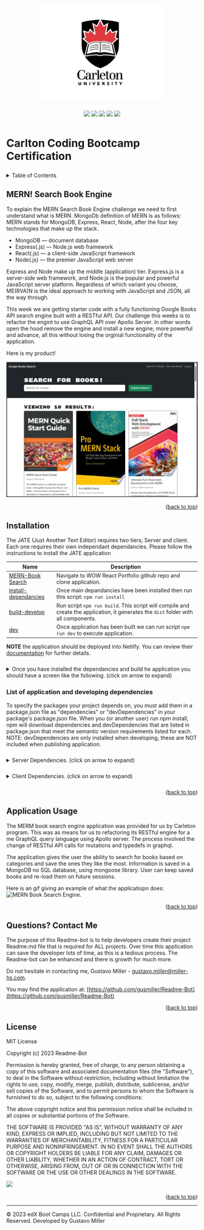 <a id="readme-top" name="readme-top"></a>

<p align="center"><img src="./assets/images/carleton-u-logo.jpg" height="250"></p>

<p align="center" style="margin-top:25px; margin-bottom:50px;">
	<a><img src="https://img.shields.io/static/v1.svg?label=NodeJS&message=Environment&color=green"/></a>
	<a><img src="https://img.shields.io/static/v1.svg?label=javascript&message=Language&color=purple"/></a>
	<a><img src="https://img.shields.io/static/v1.svg?label=React&message=Library&color=green"/></a>
	<a><img src="https://img.shields.io/static/v1.svg?label=Vite&message=Library&color=cyan"/></a>
	<a><img src="https://img.shields.io/static/v1.svg?label=License&message=MIT&color=blue"/></a>
</p>

# Carlton Coding Bootcamp Certification

<details style="margin-bottom: 25px; margin-top: 25px;">
	<summary>Table of Contents</summary>
	<ol>
		<li><a href="#Description">MERN! Searh Book Engine</a></li>
		<li><a href="#installation">Installation</a></li>
		<li><a href="#license">License</a></li>
		<li><a href="#usage">Application Usage</a></li>
		<li><a href="#contactme">Questions? Contact Me!</a></li>
	</ol>
</details>
<div id="Description" style="margin-top: 25px;">

## MERN! Search Book Engine

To explain the MERN Search Book Engine challenge we need to first understand what is MERN. MongoDb definition of MERN is as follows: MERN stands for MongoDB, Express, React, Node, after the four key technologies that make up the stack.

<ul>
<li>MongoDB — document database</li>
<li>Express(.js) — Node.js web framework</li>
<li>React(.js) — a client-side JavaScript framework</li>
<li>Node(.js) — the premier JavaScript web server</li>
</ul>
Express and Node make up the middle (application) tier. Express.js is a server-side web framework, and Node.js is the popular and powerful JavaScript server platform. Regardless of which variant you choose, ME(RVA)N is the ideal approach to working with JavaScript and JSON, all the way through.

This week we are getting starter code with a fully functioning Google Books API search engine built with a RESTful API. Our challenge this weeks is to refactor the engint to use GraphQL API over Apollo Server. In other words open the hood remove the engine and install a new engine; more powerful and advance, all this without losing the orginial functionality of the application.

Here is my product!

<div style="margin-top: 15px;">
	<img src="./assets/images/MERN001.png">
</div>
</div>

<p align="right">(<a href="#readme-top">back to top</a>)</p>

<div id="installation" style="margin-bottom: 20px;margin-top: 20px;">

## Installation

The JATE (Just Another Text Editor) requires two tiers; Server and client. Each one requires their own independant dependancies. Please follow the instructions to install the JATE application

|Name|Description |
|---|---|
|[MERN-Book Search][mernportfolio]| Navigate to WOW React Portfolio github repo and clone application. |
|[install-dependancies][]| Once main depandancies have been installed then run this script: `npm run install` |
|[build-develop][] | Run script `npm run build`. This script will compile and create the application, it generates the `dist` folder with all components. |
|[dev][] | Once application has been built we can run script `npm run dev` to execute application. |

[mernportfolio]: https://github.com/gusmiller/mern-booksearch
[main-dependancies]: main-dependacies
[install-dependancies]: install-dependacies
[build-develop]: build-develop
[dev]: start

**NOTE** the application should be deployed into Netlify. You can review their [documentation](https://vitejs.dev/guide/static-deploy.html#netlify) for further details.

<details style="margin-bottom: 25px; margin-top: 25px;">
	<summary>Once you have installed the dependancies and build he application you should have a screen like the following. (click on arrow to expand)</summary>
	<div style="margin-top: 15px;">
	     <img src="./assets/images/MERN002.png">
     </div>
</details>

### List of application and developing dependencies

<p>To specify the packages your project depends on, you must add them in a package.json file as "dependencies" or "devDependencies" in your package's package.json file. When you (or another user) run npm install, npm will download dependencies and devDependencies that are listed in package.json that meet the semantic version requirements listed for each. NOTE: devDependencies are only installed when developing, these are NOT included when publishing application.</p>

<details style="margin-bottom: 25px; margin-top: 25px;">
	<summary>Server Dependencies. (click on arrow to expand)</summary>
	<div style="margin-top: 15px;">
<p style="font:strong;">Application dependencies:</p>
<div style="margin-left: 25px;">
> @apollo/server - version 4.7.1<br/>
> express - version 4.17.2<br/>
> graphql - version 16.6.0<br/>
> mongoose - version 7.0.2<br/>
> bcrypt - version 5.0.0<br/>
> jsonwebtoken - version 8.5.1<br/>
> dotenv - version 8.2.0<br/>
</div>
<br/>

<p style="font:strong;">Development Dependencies (devDependencies):</p>
<div style="margin-left: 25px;">
> nodemon - version 2.0.3<br/>
</div>
</details>

<details style="margin-bottom: 25px; margin-top: 25px;">
	<summary>Client Dependencies. (click on arrow to expand)</summary>
	<div style="margin-top: 15px;">
<p style="font:strong;">Application dependencies:</p>
<div style="margin-left: 25px;">
> @apollo/client - version 3.7.16<br/>
> bootstrap - version 5.2.3<br/>
> graphql - version 16.6.0<br/>
> jwt-decode - version 3.1.2<br/>
> react - version 18.2.0<br/>
> react-bootstrap - version 2.7.4<br/>
> react-dom - version 18.2.0<br/>
> react-router-dom - version 6.14.1<br/>
</div>
<br/>

<p style="font:strong;">Development Dependencies (devDependencies):</p>
<div style="margin-left: 25px;">
> @types/react - version 18.0.37<br/>
> @types/react-dom - version 18.0.11<br/>
> @vitejs/plugin-react - version 4.0.0<br/>
> eslint - version 8.38.0<br/>
> eslint-plugin-react - version 7.32.2<br/>
> eslint-plugin-react-hooks - version 4.6.0<br/>
> eslint-plugin-react-refresh - version 0.3.4<br/>
> vite - version 4.3.9<br/>
</div>
</details>

<p align="right">(<a href="#readme-top">back to top</a>)</p>

<div id="usage" style="margin-top: 25px;">

## Application Usage

The MERM book search engine application was provided for us by Carleton program. This was as means for us to refactoring its RESTful engine for a me GraphQL query language using Apollo server. The process involved the change of RESTful API calls for mutations and typedefs in graphql.

The application gives the user the ability to search for books based on categories and save the ones they like the most. Information is saved in a MongoDB no SQL database, using mongoose library. User can keep saved books and re-load them on future sessions.

Here is an gif giving an example of what the applicatiopn does:
![MERN Book Search Engine.](./assets/images/MERNVideo.gif)

<p align="right">(<a href="#readme-top">back to top</a>)</p>

</div>

<div id="contactme" style="margin-top: 25px;">

## Questions? Contact Me 

The purpose of this Readme-bot is to help developers create their project Readme.md file that is required for ALL projects. Over time this application can save the developer lots of time, as this is a tedious process. The Readme-bot can be enhanced and there is growth for much more.

Do not hesitate in contacting me, Gustavo Miller - gustavo.miller@miller-hs.com.

You may find the application at: [https://github.com/gusmiller/Readme-Bot](https://github.com/gusmiller/Readme-Bot)

<p align="right">(<a href="#readme-top">back to top</a>)</p>

</div>

<div id="license" style="margin-top: 25px;">

## License

MIT License

Copyright (c) 2023 Readme-Bot

Permission is hereby granted, free of charge, to any person obtaining a copy of this software and associated documentation files (the "Software"), to deal in the Software without restriction, including without limitation the rights to use, copy, modify, merge, publish, distribute, sublicense, and/or sell copies of the Software, and to permit persons to whom the Software is furnished to do so, subject to the following conditions:

The above copyright notice and this permission notice shall be included in all copies or substantial portions of the Software.

THE SOFTWARE IS PROVIDED "AS IS", WITHOUT WARRANTY OF ANY KIND, EXPRESS OR IMPLIED, INCLUDING BUT NOT LIMITED TO THE WARRANTIES OF MERCHANTABILITY, FITNESS FOR A PARTICULAR PURPOSE AND NONINFRINGEMENT. IN NO EVENT SHALL THE AUTHORS OR COPYRIGHT HOLDERS BE LIABLE FOR ANY CLAIM, DAMAGES OR OTHER LIABILITY, WHETHER IN AN ACTION OF CONTRACT, TORT OR OTHERWISE, ARISING FROM, OUT OF OR IN CONNECTION WITH THE SOFTWARE OR THE USE OR OTHER DEALINGS IN THE SOFTWARE.

<a><img src="https://img.shields.io/static/v1.svg?label=License&message=MIT&color=yellow"/></a>

<p align="right">(<a href="#readme-top">back to top</a>)</p>

</div>

---
© 2023 edX Boot Camps LLC. Confidential and Proprietary. All Rights Reserved. Developed by Gustavo Miller